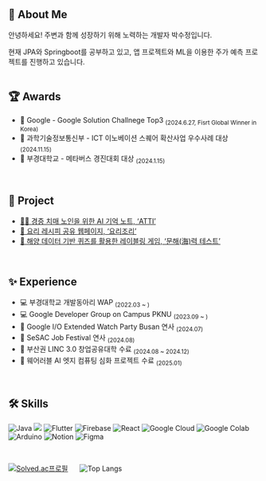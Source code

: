 ## 💭 About Me
안녕하세요! 주변과 함께 성장하기 위해 노력하는 개발자 박수정입니다.

현재 JPA와 Springboot를 공부하고 있고, 앱 프로젝트와 ML을 이용한 주가 예측 프로젝트를 진행하고 있습니다.
<br><br>

## 🏆 Awards
- 🏅 Google - Google Solution Challnege Top3  <sub>(2024.6.27, Fisrt Global Winner in Korea)</sub>
- 🏅 과학기술정보통신부 - ICT 이노베이션 스퀘어 확산사업 우수사례 대상 <sub>(2024.11.15)</sub>
- 🏅 부경대학교 - 메타버스 경진대회 대상 <sub>(2024.1.15)</sub>
<br>

## 📂 Project
- [👵🏻 경증 치매 노인을 위한 AI 기억 노트, ‘ATTI’](https://github.com/H0ngJu/atti)
- [🍳 요리 레시피 공유 웹페이지, ‘요리조리’](https://github.com/pknu-wap/2023_1_Wap_Web_Team6)
- [🌊 해양 데이터 기반 퀴즈를 활용한 레이블링 게임, ‘문해(海)력 테스트’](https://github.com/qkrtnwjd4212/Seapower_test)
<br>

## ✨ Experience
- 💻 부경대학교 개발동아리 WAP <sub>(2022.03 ~ )</sub>
- 💻 Google Developer Group on Campus PKNU <sub>(2023.09 ~ )</sub>
- 🎤 Google I/O Extended Watch Party Busan 연사 <sub>(2024.07)</sub>
- 🎤 SeSAC Job Festival 연사 <sub>(2024.08)</sub>
- 💼 부산권 LINC 3.0 창업공유대학 수료 <sub>(2024.08 ~ 2024.12)</sub>
- 📖 웨어러블 AI 엣지 컴퓨팅 심화 프로젝트 수료 <sub>(2025.01)</sub>
<br>

## 🛠️ Skills
![Java](https://img.shields.io/badge/java-%23ED8B00.svg?style=for-the-badge&logo=openjdk&logoColor=white)  <img src="https://img.shields.io/badge/springboot-6DB33F?style=for-the-badge&logo=springboot&logoColor=white"> 
![Flutter](https://img.shields.io/badge/Flutter-%2302569B.svg?style=for-the-badge&logo=Flutter&logoColor=white) 
![Firebase](https://img.shields.io/badge/firebase-%23039BE5.svg?style=for-the-badge&logo=firebase) 
![React](https://img.shields.io/badge/react-%2320232a.svg?style=for-the-badge&logo=react&logoColor=%2361DAFB) 
![Google Cloud](https://img.shields.io/badge/GoogleCloud-%234285F4.svg?style=for-the-badge&logo=google-cloud&logoColor=white)
![Google Colab](https://img.shields.io/badge/Google%20Colab-%23F9A825.svg?style=for-the-badge&logo=googlecolab&logoColor=white)
![Arduino](https://img.shields.io/badge/-Arduino-00979D?style=for-the-badge&logo=Arduino&logoColor=white)
![Notion](https://img.shields.io/badge/Notion-%23000000.svg?style=for-the-badge&logo=notion&logoColor=white)
![Figma](https://img.shields.io/badge/figma-%23F24E1E.svg?style=for-the-badge&logo=figma&logoColor=white)

<br>

[![Solved.ac프로필](http://mazassumnida.wtf/api/generate_badge?boj=qkrtnwjd4212)](https://solved.ac/qkrtnwjd4212)
&nbsp;&nbsp;&nbsp;&nbsp;
![Top Langs](https://github-readme-stats.vercel.app/api/top-langs/?username=qkrtnwjd4212&layout=compact&theme=graywhite)
